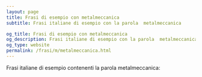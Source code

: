 ```yaml
---
layout: page
title: Frasi di esempio con metalmeccanica 
subtitle: Frasi italiane di esempio con la parola  metalmeccanica

og_title: Frasi di esempio con metalmeccanica 
og_description: Frasi italiane di esempio con la parola  metalmeccanica
og_type: website
permalink: /frasi/m/metalmeccanica.html
---
```


Frasi italiane di esempio contenenti la parola metalmeccanica:


